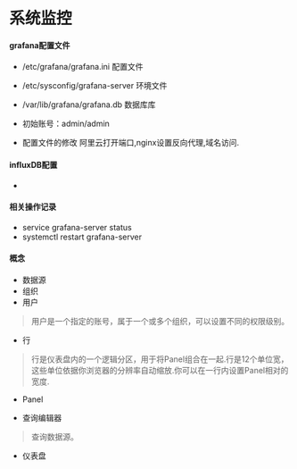 # 系统监控

#### grafana配置文件
- /etc/grafana/grafana.ini     配置文件
- /etc/sysconfig/grafana-server  环境文件
- /var/lib/grafana/grafana.db 数据库库

- 初始账号：admin/admin

- 配置文件的修改
  阿里云打开端口,nginx设置反向代理,域名访问.

  
#### influxDB配置
- 

#### 相关操作记录
- service grafana-server status
- systemctl restart grafana-server

#### 概念
- 数据源
- 组织
- 用户
> 用户是一个指定的账号，属于一个或多个组织，可以设置不同的权限级别。

- 行
> 行是仪表盘内的一个逻辑分区，用于将Panel组合在一起.行是12个单位宽，这些单位依据你浏览器的分辨率自动缩放.你可以在一行内设置Panel相对的宽度.

- Panel

- 查询编辑器
> 查询数据源。

- 仪表盘